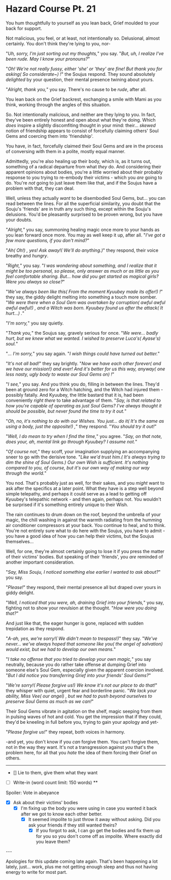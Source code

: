 # Hazard Course Pt. 21

You hum thoughtfully to yourself as you lean back, Grief moulded to your back for support.

Not malicious, you feel, or at least, not intentionally so. Delusional, almost certainly. You don't think they're lying to you, nor-

"*Uh, sorry, I'm just sorting out my thoughts,*" you say. "*But, uh, I realize I've been rude. May I know your pronouns?*"

"*Oh! We're not really fussy, either 'she' or 'they' are fine! But thank you for asking( So considerate\~) !*" the Soujus respond. They sound absolutely *delighted* by your question, their mental presence twining about yours.

"*Alright, thank you,*" you say. There's no cause to be *rude*, after all.

You lean back on the Grief backrest, exchanging a smile with Mami as you think, working through the angles of this situation.

So. Not intentionally malicious, and neither are they lying to you. In fact, they've been entirely honest and open about what they're doing. Which *does* inspire a slightly discomfiting thought in your mind: their... *skewed* notion of friendship appears to consist of forcefully claiming others' Soul Gems and coercing them into 'friendship'.

You have, in fact, forcefully claimed their Soul Gems and are in the process of conversing with them in a polite, mostly equal manner.

Admittedly, you're also healing up their body, which is, as it turns out, something of a radical departure from what *they* do. And considering their apparent opinions about bodies, you're a little worried about their probably response to you trying to re-embody their victims - which you *are* going to do. You're *not* going to just leave them like that, and if the Soujus have a problem with that, they can deal.

Well, unless they actually *want* to be disembodied Soul Gems, but... you can read between the lines. For all the superficial similarity, you doubt that the Souju's 'friends' are in truth any such thing, except within the Souju's delusions. You'd be pleasantly surprised to be proven wrong, but you have your doubts.

"*Alright,*" you say, summoning healing magic once more to your hands as you lean forward once more. You may as well keep it up, after all. "*I've got a few more questions, if you don't mind?*"

"*Ah( Oh!) , yes! Ask away!( We'll do anything.)*" they respond, their voice breathy and *hungry*.

"*Right,*" you say. "*I was wondering about something, and I realize that it might be too personal, so please, only answer as much or as little as you feel comfortable sharing. But... how did you get started as magical girls? Were you always so close?*"

"*We've always been like this( From the moment Kyuubey made its offer!) !*" they say, the giddy delight melting into something a touch more somber. "*We were there when a Soul Gem was overtaken by corruption( awful awful awful awful!) , and a Witch was born. Kyuubey found us after the attack( It hurt...) .*"

"*I'm sorry,*" you say quietly.

"*Thank you,*" the Soujus say, gravely serious for once. "*We were... badly hurt, but we knew what we wanted. I wished to preserve Luca's( Ayase's) soul.*"

"*... I'm sorry,*" you say again. "*I wish things could have turned out better.*"

"*It's not all bad!*" they say brightly. "*Now we have each other forever( and we have our mission!) and ever! And it's better for us this way, anyway( one less nasty, ugly body to waste our Soul Gems on) !*"

"*I see,*" you say. And you think you do, filling in between the lines. They'd been at ground zero for a Witch hatching, and the Witch had injured them - possibly fatally. And Kyuubey, the little bastard that it is, had been conveniently *right there* to take advantage of them. "*Say, is that related to how you're capable of operating as just Soul Gems? I've always thought it should be possible, but never found the time to try it out.*"

"*Oh, no, it's nothing to do with our Wishes. You just... do it( It's the same as using a body, just the opposite!) ,*" they respond. "*You should try it out!*"

"*Well, I do mean to try when I find the time,*" you agree. "*Say, on that note, does your, ah, mental link go through Kyuubey? I assume not.*"

"*Of course not,*" they scoff, your imagination supplying an accompanying sneer to go with the derisive tone. "*Like we'd trust him.( It's always trying to dim the shine of Soul Gems.) Our own Wish is sufficient. It's nothing compared to you, of course, but it's our own way of making our way through the world.*"

You nod. That's probably just as well, for their sakes, and you *might* want to ask after the specifics at a later point. What they have is a step well beyond simple telepathy, and perhaps it could serve as a lead to getting off Kyuubey's telepathic network - and then again, perhaps not. You wouldn't be surprised if it's something entirely unique to their Wish.

The rain continues to drum down on the roof, beyond the umbrella of your magic, the chill washing in against the warmth radiating from the humming air conditioner compressors at your back. You continue to heal, and to think. You're not entirely sure what to do here with the Soujus, you have to admit - you have a good idea of how you can help their victims, but the Soujus themselves...

Well, for one, they're almost certainly going to lose it if you press the matter of their victims' bodies. But speaking of their 'friends', you *are* reminded of another important consideration.

"*Say, Miss Souju, I noticed something else earlier I wanted to ask about?*" you say.

"*Please!*" they respond, their mental presence all but draped over yours in giddy delight.

"*Well, I noticed that you were, ah, draining Grief into your friends,*" you say, fighting not to show your revulsion at the thought. "*How were you doing that?*"

And just like that, the eager hunger is gone, replaced with sudden trepidation as they respond.

"*A-ah, yes, we're sorry!( We didn't mean to trespass!)*" they say. "*We've never... we've always *hoped* that someone like you( the angel of salvation) would exist, but we had to develop our own means.*"

"*I take no offense that you tried to develop your own magic,*" you say neutrally, because you do rather take offense at dumping Grief into someone else's Soul Gem, especially given the apparent coercion involved. "*But I did notice you transferring Grief into your friends' Soul Gems?*"

"*We're sorry!( Please forgive us!) We know it's not our place to do that!*" they whisper with quiet, urgent fear and borderline panic. "*We lack your ability, Miss Vee( our angel) , but we had to push beyond ourselves to preserve Soul Gems as much as we can!*"

Their Soul Gems vibrate in agitation on the shelf, magic seeping from them in pulsing waves of hot and cold. You get the impression that if they could, they'd be kneeling in full before you, trying to gain your apology and yet-

"*Please forgive us!*" they repeat, both voices in harmony.

-and yet, you don't know if you *can* forgive them. You can't forgive them, not in the way they want. It's not a transgression against *you* that's the problem here, for all that you *hate* the idea of them forcing their Grief on others.

---

- [] Lie to them, give them what they want
- [ ] Write-in (word count limit: 150 words)
**

Spoiler: Vote in abeyance

- [x] Ask about their victims' bodies
  - [x] I'm fixing up the body you were using in case you wanted it back after we got to know each other better.
    - [x] It seemed impolite to just throw it away without asking. Did you ask your friends if they still wanted theirs?
      - [x] If you forgot to ask, I can go get the bodies and fix them up for you so you don't come off as impolite. Where exactly did you leave them?

---​

Apologies for this update coming late again. That's been happening a lot lately, just... work, plus me not getting enough sleep and thus not having energy to write for most part.
